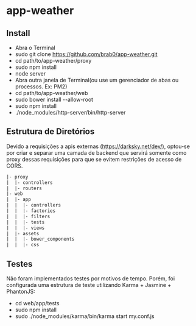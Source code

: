 # app-weather
## Install
- Abra o Terminal
- sudo git clone https://github.com/brab0/app-weather.git
- cd path/to/app-weather/proxy
- sudo npm install
- node server
- Abra outra janela de Terminal(ou use um gerenciador de abas ou processos. Ex: PM2)
- cd path/to/app-weather/web
- sudo bower install --allow-root
- sudo npm install
- ./node_modules/http-server/bin/http-server

## Estrutura de Diretórios
Devido a requisições a apis externas (https://darksky.net/dev/), optou-se por criar e separar uma camada de backend que servirá somente como proxy dessas requisições para que se evitem restrições de acesso de CORS.
```html
|- proxy
|  |- controllers
|  |- routers
|- web
|  |- app
|  |  |- controllers
|  |  |- factories
|  |  |- filters
|  |  |- tests
|  |  |- views
|  |- assets
|  |  |- bower_components
|  |  |- css
```

## Testes
Não foram implementados testes por motivos de tempo. Porém, foi configurada uma estrutura de teste utilizando Karma + Jasmine + PhantonJS:

- cd web/app/tests
- sudo npm install
- sudo ./node_modules/karma/bin/karma start my.conf.js
